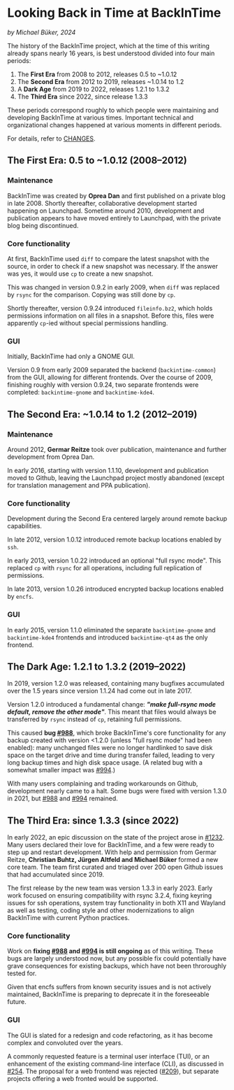 # Looking Back in Time at BackInTime

*by Michael Büker, 2024*

The history of the BackInTime project, which at the time of this writing already spans nearly 16 years, is best understood divided into four main periods:

1. The **First Era** from 2008 to 2012, releases 0.5 to ~1.0.12
2. The **Second Era** from 2012 to 2019, releases ~1.0.14 to 1.2
3. A **Dark Age** from 2019 to 2022, releases 1.2.1 to 1.3.2
4. The **Third Era** since 2022, since release 1.3.3

These periods correspond roughly to which people were maintaining and developing BackInTime at various times. Important technical and organizational changes happened at various moments in different periods.

For details, refer to [CHANGES](CHANGES).

## The First Era: 0.5 to ~1.0.12 (2008–2012)

### Maintenance

BackInTime was created by **Oprea Dan** and first published on a private blog in late 2008. Shortly thereafter, collaborative development started happening on Launchpad. Sometime around 2010, development and publication appears to have moved entirely to Launchpad, with the private blog being discontinued.

### Core functionality

At first, BackInTime used `diff` to compare the latest snapshot with the source, in order to check if a new snapshot was necessary. If the answer was yes, it would use `cp` to create a new snapshot.

This was changed in version 0.9.2 in early 2009, when `diff` was replaced by `rsync` for the comparison. Copying was still done by `cp`.

Shortly thereafter, version 0.9.24 introduced `fileinfo.bz2`, which holds permissions information on all files in a snapshot. Before this, files were apparently `cp`-ied without special permissions handling.

### GUI

Initially, BackInTime had only a GNOME GUI.

Version 0.9 from early 2009 separated the backend (`backintime-common`) from the GUI, allowing for different frontends. Over the course of 2009, finishing roughly with version 0.9.24, two separate frontends were completed: `backintime-gnome` and `backintime-kde4`.

## The Second Era: ~1.0.14 to 1.2 (2012–2019)

### Maintenance

Around 2012, **Germar Reitze** took over publication, maintenance and further development from Oprea Dan.

In early 2016, starting with version 1.1.10, development and publication moved to Github, leaving the Launchpad project mostly abandoned (except for translation management and PPA publication).

### Core functionality
Development during the Second Era centered largely around remote backup capabilities.

In late 2012, version 1.0.12 introduced remote backup locations enabled by `ssh`.

In early 2013, version 1.0.22 introduced an optional "full rsync mode". This replaced `cp` with `rsync` for all operations, including full replication of permissions.

In late 2013, version 1.0.26 introduced encrypted backup locations enabled by `encfs`.

### GUI

In early 2015, version 1.1.0 eliminated the separate `backintime-gnome` and `backintime-kde4` frontends and introduced `backintime-qt4` as the only frontend.

## The Dark Age: 1.2.1 to 1.3.2 (2019–2022)
In 2019, version 1.2.0 was released, containing many bugfixes accumulated over the 1.5 years since version 1.1.24 had come out in late 2017.

Version 1.2.0 introduced a fundamental change: ***"make full-rsync mode default, remove the other mode"***. This meant that files would always be transferred by `rsync` instead of `cp`, retaining full permissions.

This caused **bug [#988](https://github.com/bit-team/backintime/issues/988)**, which broke BackInTime's core functionality for any backup created with version <1.2.0 (unless "full rsync mode" had been enabled): many unchanged files were no longer hardlinked to save disk space on the target drive and time during transfer failed, leading to very long backup times and high disk space usage. (A related bug with a somewhat smaller impact was [#994](https://github.com/bit-team/backintime/issues/994).)

With many users complaining and trading workarounds on Github, development nearly came to a halt. Some bugs were fixed with version 1.3.0 in 2021, but [#988](https://github.com/bit-team/backintime/issues/988) and [#994](https://github.com/bit-team/backintime/issues/994) remained.

## The Third Era: since 1.3.3 (since 2022)

In early 2022, an epic discussion on the state of the project arose in [#1232](https://github.com/bit-team/backintime/issues/1232). Many users declared their love for BackInTime, and a few were ready to step up and restart development. With help and permission from Germar Reitze, **Christian Buhtz, Jürgen Altfeld and Michael Büker** formed a new core team. The team first curated and triaged over 200 open Github issues that had accumulated since 2019.

The first release by the new team was version 1.3.3 in early 2023. Early work focused on ensuring compatibility with rsync 3.2.4, fixing keyring issues for ssh operations, system tray functionality in both X11 and Wayland as well as testing, coding style and other modernizations to align BackInTime with current Python practices.

### Core functionality

Work on **fixing [#988](https://github.com/bit-team/backintime/issues/988) and [#994](https://github.com/bit-team/backintime/issues/994) is still ongoing** as of this writing. These bugs are largely understood now, but any possible fix could potentially have grave consequences for existing backups, which have not been throroughly tested for.

Given that encfs suffers from known security issues and is not actively maintained, BackInTime is preparing to deprecate it in the foreseeable future.

### GUI

The GUI is slated for a redesign and code refactoring, as it has become complex and convoluted over the years.

A commonly requested feature is a terminal user interface (TUI), or an enhancement of the existing command-line interface (CLI), as discussed in [#254](https://github.com/bit-team/backintime/issues/254). The proposal for a web frontend was rejected ([#209](https://github.com/bit-team/backintime/issues/209)), but separate projects offering a web fronted would be supported.

